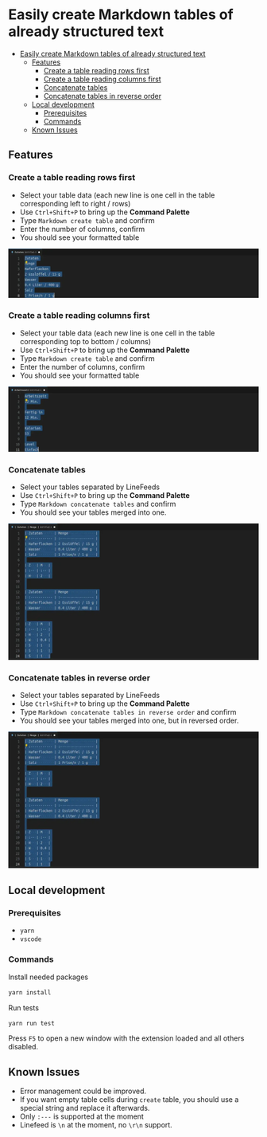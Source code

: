 # Easily create Markdown tables of already structured text

- [Easily create Markdown tables of already structured text](#easily-create-markdown-tables-of-already-structured-text)
  - [Features](#features)
    - [Create a table reading rows first](#create-a-table-reading-rows-first)
    - [Create a table reading columns first](#create-a-table-reading-columns-first)
    - [Concatenate tables](#concatenate-tables)
    - [Concatenate tables in reverse order](#concatenate-tables-in-reverse-order)
  - [Local development](#local-development)
    - [Prerequisites](#prerequisites)
    - [Commands](#commands)
  - [Known Issues](#known-issues)

## Features

### Create a table reading rows first

- Select your table data (each new line is one cell in the table corresponding left to right / rows)
- Use `Ctrl+Shift+P` to bring up the **Command Palette**
- Type `Markdown create table` and confirm
- Enter the number of columns, confirm
- You should see your formatted table

![create reading rows first](images/webp/createTableByRows.webp)

### Create a table reading columns first

- Select your table data (each new line is one cell in the table corresponding top to bottom / columns)
- Use `Ctrl+Shift+P` to bring up the **Command Palette**
- Type `Markdown create table` and confirm
- Enter the number of columns, confirm
- You should see your formatted table

![create reading columns first](images/webp/createTableByColumns.webp)

### Concatenate tables

- Select your tables separated by LineFeeds
- Use `Ctrl+Shift+P` to bring up the **Command Palette**
- Type `Markdown concatenate tables` and confirm
- You should see your tables merged into one.

![concatenate tables](images/webp/concatTables.webp)

### Concatenate tables in reverse order

- Select your tables separated by LineFeeds
- Use `Ctrl+Shift+P` to bring up the **Command Palette**
- Type `Markdown concatenate tables in reverse order` and confirm
- You should see your tables merged into one, but in reversed order.

![concatenate tables in reverse order](images/webp/concatTablesReverse.webp)

## Local development

### Prerequisites

- `yarn`
- `vscode`

### Commands

Install needed packages

```bash
yarn install
```

Run tests

```bash
yarn run test
```

Press `F5` to open a new window with the extension loaded and all others disabled.

## Known Issues

- Error management could be improved.
- If you want empty table cells during `create` table, you should use a special string and replace it afterwards.
- Only `:---` is supported at the moment
- Linefeed is `\n` at the moment, no `\r\n` support.
